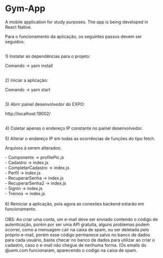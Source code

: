 # Gym-App

A mobile application for study purposes. The app is being developed in React Native.
<br/>
<p>Para o funcionamento da aplicação, os seguintes passos devem ser seguidos:</p>
<br/>
1) Instalar as dependências para o projeto:
  <p>Comando -> yarn install</p>
<br/>
2) Iniciar a aplicação:
  <p>Comando -> yarn start</p>
<br/>
3) Abrir painel desenvolvedor do EXPO:
  <p>http://localhost:19002/</p>
<br/>
4) Coletar apenas o endereço IP constante no painel desenvolvedor.
<br/>
<br/>
5) Alterar o endereço IP em todas as ocorrências de funções do tipo fetch.
<p>Arquivos à serem alterados:</p>
- Components -> profilePic.js<br/>
- Cadastro -> index.js<br/>
- CompletarCadastro -> index.js<br/>
- Perfil -> index.js<br/>
- RecuperarSenha -> index.js<br/>
- RecuperarSenha2 -> index.js<br/>
- Signin -> index.js<br/>
- Treinos -> index.js<br/>
<br/>
6) Reiniciar a aplicação, pois agora as conexões backend estarão em funcionamento.
<br/>
<br/>
OBS: Ao criar uma conta, um e-mail deve ser enviado contendo o código de autenticação, porém por ser uma API gratuita, alguns problemas podem ocorrer, como a mensagem cair na caixa de spam, ou ser deletada pelo próprio e-mail, porém esse código permanece salvo no banco de dados para cada usuário, basta checar no banco de dados para utilizar ao criar o cadastro, caso o e-mail não chegue de nenhuma forma. (Os emails do @uem.com funcionaram, aparecendo o codigo na caixa de spam.
